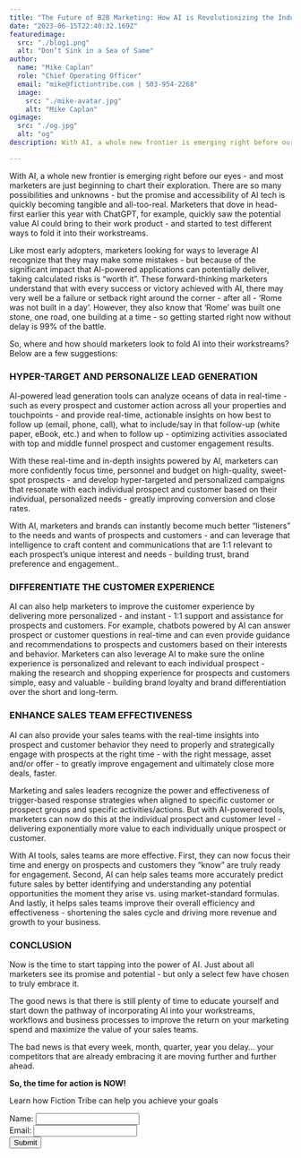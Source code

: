 ```yaml
---
title: "The Future of B2B Marketing: How AI is Revolutionizing the Industry"
date: "2023-06-15T22:40:32.169Z"
featuredimage:
  src: "./blog1.png"
  alt: "Don’t Sink in a Sea of Same"
author:
  name: "Mike Caplan"
  role: "Chief Operating Officer"
  email: "mike@fictiontribe.com | 503-954-2268"
  image:
    src: "./mike-avatar.jpg"
    alt: "Mike Caplan"
ogimage: 
  src: "./og.jpg"
  alt: "og"
description: With AI, a whole new frontier is emerging right before our eyes - and most marketers are just beginning to chart their exploration. There are so many possibilities and unknowns - but the promise and accessibility of AI tech is quickly becoming tangible and all-too-real. Marketers that dove in head-first earlier this year with ChatGPT, for example, quickly saw the potential value AI could bring to their work product - and started to test different ways to fold it into their workstreams. 

---
```


With AI, a whole new frontier is emerging right before our eyes - and most marketers are just beginning to chart their exploration. There are so many possibilities and unknowns - but the promise and accessibility of AI tech is quickly becoming tangible and all-too-real. Marketers that dove in head-first earlier this year with ChatGPT, for example, quickly saw the potential value AI could bring to their work product - and started to test different ways to fold it into their workstreams. 

Like most early adopters, marketers looking for ways to leverage AI recognize that they may make some mistakes - but because of the significant impact that AI-powered applications can potentially deliver, taking calculated risks is “worth it”. These forward-thinking marketers understand that with every success or victory achieved with AI, there may very well be a failure or setback right around the corner - after all - ‘Rome was not built in a day’. However, they also know that ‘Rome’ was built one stone, one road, one building at a time - so getting started right now without delay is 99% of the battle.

So, where and how should marketers look to fold AI into their workstreams? Below are a few suggestions:

### HYPER-TARGET AND PERSONALIZE LEAD GENERATION

AI-powered lead generation tools can analyze oceans of data in real-time - such as every prospect and customer action across all your properties and touchpoints - and provide real-time, actionable insights on how best to follow up (email, phone, call), what to include/say in that follow-up (white paper, eBook, etc.) and when to follow up - optimizing activities associated with top and middle funnel prospect and customer engagement results.

With these real-time and in-depth insights powered by AI, marketers can more confidently focus time, personnel and budget on high-quality, sweet-spot prospects - and develop hyper-targeted and personalized campaigns that resonate with each individual prospect and customer based on their individual, personalized needs - greatly improving conversion and close rates.

With AI, marketers and brands can instantly become much better “listeners” to the needs and wants of prospects and customers - and can leverage that intelligence to craft content and communications that are 1:1 relevant to each prospect’s unique interest and needs - building trust, brand preference and engagement..

### DIFFERENTIATE THE CUSTOMER EXPERIENCE

AI can also help marketers to improve the customer experience by delivering more personalized - and instant - 1:1 support and assistance for prospects and customers. For example, chatbots powered by AI can answer prospect or customer questions in real-time and can even provide guidance and recommendations to prospects and customers based on their interests and behavior. Marketers can also leverage AI to make sure the online experience is personalized and relevant to each individual prospect - making the research and shopping experience for prospects and customers simple, easy and valuable - building brand loyalty and brand differentiation over the short and long-term.

 
### ENHANCE SALES TEAM EFFECTIVENESS

AI can also provide your sales teams with the real-time insights into prospect and customer behavior they need to properly and strategically engage with prospects at the right time - with the right message, asset and/or offer - to greatly improve engagement and ultimately close more deals, faster. 

Marketing and sales leaders recognize the power and effectiveness of trigger-based response strategies when aligned to specific customer or prospect groups and specific activities/actions. But with AI-powered tools, marketers can now do this at the individual prospect and customer level - delivering exponentially more value to each individually unique prospect or customer. 

With AI tools, sales teams are more effective. First, they can now focus their time and energy on prospects and customers they “know” are truly ready for engagement. Second, AI can help sales teams more accurately predict future sales by better identifying and understanding any potential opportunities the moment they arise vs. using market-standard formulas. And lastly, it helps sales teams improve their overall efficiency and effectiveness - shortening the sales cycle and driving more revenue and growth to your business. 

### CONCLUSION

Now is the time to start tapping into the power of AI. Just about all marketers see its promise and potential - but only a select few have chosen to truly embrace it. 

The good news is that there is still plenty of time to educate yourself and start down the pathway of incorporating AI into your workstreams, workflows and business processes to improve the return on your marketing spend and maximize the value of your sales teams. 

The bad news is that every week, month, quarter, year you delay… your competitors that are already embracing it are moving further and further ahead.

**So, the time for action is NOW!**

<div class="ft-cta-form">
  <p class="form-cta">Learn how Fiction Tribe can help you achieve your goals</p>
  <!-- modify this form HTML and place wherever you want your form -->
  <form id="form-cta"
    action="https://formspree.io/f/moqregjy"
    method="POST"
  >
    <div class="form-flex">
      <div class="form-item">
        <label>
          Name:
        </label>
        <input type="text" name="lastname">
      </div>
      <div class="form-item">
        <label>
          Email:
        </label>
        <input type="email" name="email">
      </div>
      <button type="submit">Submit</button>
    </div>
    <p id="my-form-status"></p>
    <!-- your other form fields go here -->
  </form>
</div>
